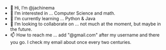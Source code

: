 - 👋 Hi, I’m @jachinema
- 👀 I’m interested in ... Computer Science and math.
- 🌱 I’m currently learning ... Python & Java
- 💞️ I’m looking to collaborate on ... not much at the moment, but maybe in the future.
- 📫 How to reach me ... add "@gmail.com" after my username and there you go. I check my email about once every two centuries.
